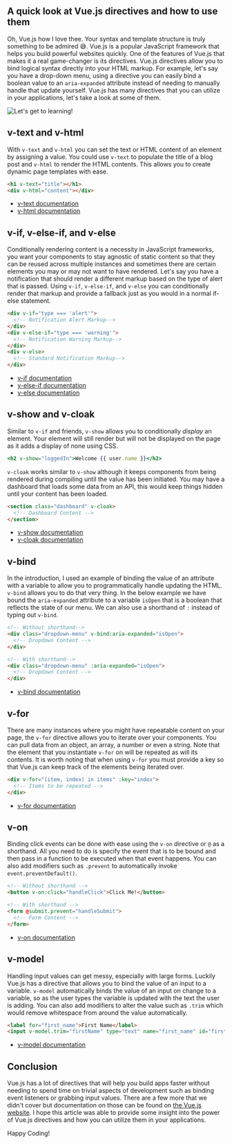 ## A quick look at Vue.js directives and how to use them

Oh, Vue.js how I love thee. Your syntax and template structure is truly something to be admired 😅. Vue.js is a popular JavaScript framework that helps you build powerful websites quickly. One of the features of Vue.js that makes it a real game-changer is its directives. Vue.js directives allow you to bind logical syntax directly into your HTML markup. For example, let's say you have a drop-down menu, using a directive you can easily bind a boolean value to an `aria-expanded` attribute instead of needing to manually handle that update yourself. Vue.js has many directives that you can utilize in your applications, let's take a look at some of them.

![Let's get to learning!](https://media0.giphy.com/media/l3dj09hpsfuYkijDi/giphy.gif?cid=ecf05e47n71cjbo3vdm8c857ie7zqrkvxhchie93pm1hy2ob&rid=giphy.gif&ct=g)

## v-text and v-html

With `v-text` and `v-html` you can set the text or HTML content of an element by assigning a value. You could use `v-text` to populate the title of a blog post and `v-html` to render the HTML contents. This allows you to create dynamic page templates with ease.

```html
<h1 v-text="title"></h1>
<div v-html="content"></div>
```

- [v-text documentation](https://vuejs.org/api/built-in-directives.html#v-text)
- [v-html documentation](https://vuejs.org/api/built-in-directives.html#v-html)

## v-if, v-else-if, and v-else

Conditionally rendering content is a necessity in JavaScript frameworks, you want your components to stay agnostic of static content so that they can be reused across multiple instances and sometimes there are certain elements you may or may not want to have rendered. Let's say you have a notification that should render a different markup based on the type of alert that is passed. Using `v-if`, `v-else-if`, and `v-else` you can conditionally render that markup and provide a fallback just as you would in a normal if-else statement.

```html
<div v-if="type === 'alert'">
  <!-- Notification Alert Markup-->
</div>
<div v-else-if="type === 'warning'">
  <!-- Notification Warning Markup-->
</div>
<div v-else>
  <!-- Standard Notification Markup-->
</div>
```

- [v-if documentation](https://vuejs.org/guide/essentials/conditional.html#v-if)
- [v-else-if documentation](https://vuejs.org/guide/essentials/conditional.html#v-else-if)
- [v-else documentation](https://vuejs.org/guide/essentials/conditional.html#v-else)

## v-show and v-cloak

Similar to `v-if` and friends, `v-show` allows you to conditionally _display_ an element. Your element will still render but will not be displayed on the page as it adds a display of none using CSS.

```jsx
<h2 v-show="loggedIn">Welcome {{ user.name }}</h2>
```

`v-cloak` works similar to `v-show` although it keeps components from being rendered during compiling until the value has been initiated. You may have a dashboard that loads some data from an API, this would keep things hidden until your content has been loaded.

```html
<section class="dashboard" v-cloak>
  <!-- Dashboard Content -->
</section>
```

- [v-show documentation](https://vuejs.org/guide/essentials/conditional.html#v-show)
- [v-cloak documentation](https://vuejs.org/api/built-in-directives.html#v-cloak)

## v-bind

In the introduction, I used an example of binding the value of an attribute with a variable to allow you to programmatically handle updating the HTML. `v-bind` allows you to do that very thing. In the below example we have bound the `aria-expanded` attribute to a variable `isOpen` that is a boolean that reflects the state of our menu. We can also use a shorthand of `:` instead of typing out `v-bind`.

```html
<!-- Without shorthand-->
<div class="dropdown-menu" v-bind:aria-expanded="isOpen">
  <!-- Dropdown Content -->
</div>

<!-- With shorthand-->
<div class="dropdown-menu" :aria-expanded="isOpen">
  <!-- Dropdown Content -->
</div>
```

- [v-bind documentation](https://vuejs.org/api/built-in-directives.html#v-bind)

## v-for

There are many instances where you might have repeatable content on your page, the `v-for` directive allows you to iterate over your components. You can pull data from an object, an array, a number or even a string. Note that the element that you instantiate `v-for` on will be repeated as will its contents. It is worth noting that when using `v-for` you must provide a key so that Vue.js can keep track of the elements being iterated over.

```html
<div v-for="(item, index) in items" :key="index">
  <!-- Items to be repeated -->
</div>
```

- [v-for documentation](https://vuejs.org/guide/essentials/list.html#v-for)

## v-on

Binding click events can be done with ease using the `v-on` directive or `@` as a shorthand. All you need to do is specify the event that is to be bound and then pass in a function to be executed when that event happens. You can also add modifiers such as `.prevent` to automatically invoke `event.preventDefault()`.

```html
<!-- Without shorthand -->
<button v-on:click="handleClick">Click Me!</button>

<!-- With shorthand -->
<form @submit.prevent="handleSubmit">
  <!-- Form Content -->
</form>
```

- [v-on documentation](https://vuejs.org/api/built-in-directives.html#v-on)

## v-model

Handling input values can get messy, especially with large forms. Luckily Vue.js has a directive that allows you to bind the value of an input to a variable. `v-model` automatically binds the value of an input on change to a variable, so as the user types the variable is updated with the text the user is adding. You can also add modifiers to alter the value such as `.trim` which would remove whitespace from around the value automatically.

```html
<label for="first_name">First Name</label>
<input v-model.trim="firstName" type="text" name="first_name" id="first_name" />
```

- [v-model documentation](https://vuejs.org/api/built-in-directives.html#v-model)

## Conclusion

Vue.js has a lot of directives that will help you build apps faster without needing to spend time on trivial aspects of development such as binding event listeners or grabbing input values. There are a few more that we didn't cover but documentation on those can be found on [the Vue.js website](https://vuejs.org/api/built-in-directives.html). I hope this article was able to provide some insight into the power of Vue.js directives and how you can utilize them in your applications.

Happy Coding!